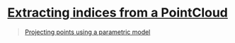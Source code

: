 # [Extracting indices from a PointCloud](http://pointclouds.org/documentation/tutorials/extract_indices.php#extract-indices)

> [Projecting points using a parametric model](http://pointclouds.org/documentation/tutorials/project_inliers.php#project-inliers)